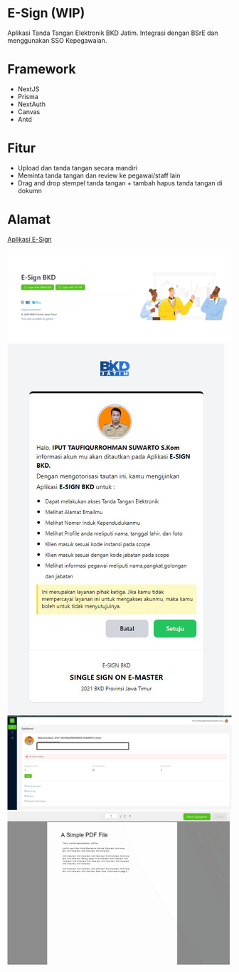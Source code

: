 # E-Sign (WIP)
Aplikasi Tanda Tangan Elektronik BKD Jatim. Integrasi dengan BSrE dan menggunakan SSO Kepegawaian. 

# Framework
- NextJS
- Prisma
- NextAuth
- Canvas
- Antd

# Fitur
- Upload dan tanda tangan secara mandiri
- Meminta tanda tangan dan review ke pegawai/staff lain
- Drag and drop stempel tanda tangan + tambah hapus tanda tangan di dokumn

# Alamat
[Aplikasi E-Sign](siasn.bkd.jatimprov.go.id/esign)


![plot](./screenshots/login.jpg)
![plot](./screenshots/2.jpg)
![plot](./screenshots/3.jpg)
![drag](./screenshots/drag-drop.gif)
